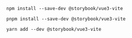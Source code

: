 ```shell renderer="vue" language="js" packageManager="npm"
npm install --save-dev @storybook/vue3-vite
```

```shell renderer="vue" language="js" packageManager="pnpm"
pnpm install --save-dev @storybook/vue3-vite
```

```shell renderer="vue" language="js" packageManager="yarn"
yarn add --dev @storybook/vue3-vite
```

